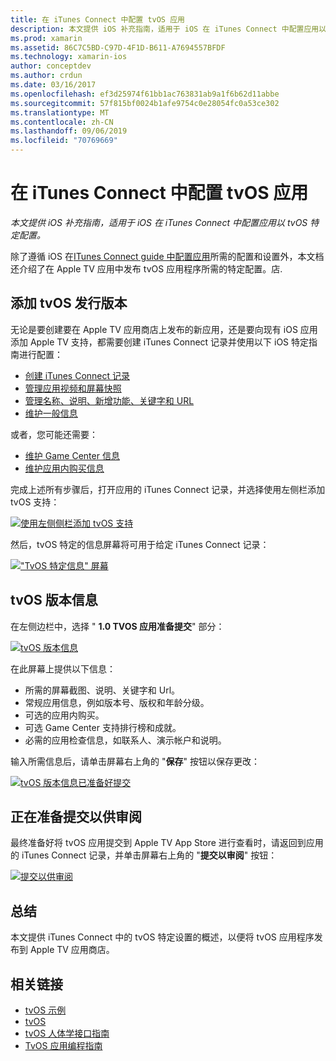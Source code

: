 ```yaml
---
title: 在 iTunes Connect 中配置 tvOS 应用
description: 本文提供 iOS 补充指南，适用于 iOS 在 iTunes Connect 中配置应用以 tvOS 特定配置。
ms.prod: xamarin
ms.assetid: 86C7C5BD-C97D-4F1D-B611-A7694557BFDF
ms.technology: xamarin-ios
author: conceptdev
ms.author: crdun
ms.date: 03/16/2017
ms.openlocfilehash: ef3d25974f61bb1ac763831ab9a1f6b62d11abbe
ms.sourcegitcommit: 57f815bf0024b1afe9754c0e28054fc0a53ce302
ms.translationtype: MT
ms.contentlocale: zh-CN
ms.lasthandoff: 09/06/2019
ms.locfileid: "70769669"
---
```

# <a name="configure-your-tvos-app-in-itunes-connect"></a>在 iTunes Connect 中配置 tvOS 应用

_本文提供 iOS 补充指南，适用于 iOS 在 iTunes Connect 中配置应用以 tvOS 特定配置。_

除了遵循 iOS 在[ITunes Connect guide 中配置应用](~/ios/deploy-test/app-distribution/app-store-distribution/itunesconnect.md)所需的配置和设置外，本文档还介绍了在 Apple TV 应用中发布 tvOS 应用程序所需的特定配置。店.

<a name="Adding-a-tvOS-Release-Version" />

## <a name="adding-a-tvos-release-version"></a>添加 tvOS 发行版本

无论是要创建要在 Apple TV 应用商店上发布的新应用，还是要向现有 iOS 应用添加 Apple TV 支持，都需要创建 iTunes Connect 记录并使用以下 iOS 特定指南进行配置：

- [创建 iTunes Connect 记录](~/ios/deploy-test/app-distribution/app-store-distribution/itunesconnect.md#creating)
- [管理应用视频和屏幕快照](~/ios/deploy-test/app-distribution/app-store-distribution/itunesconnect.md#managing)
- [管理名称、说明、新增功能、关键字和 URL](~/ios/deploy-test/app-distribution/app-store-distribution/itunesconnect.md#metadata)
- [维护一般信息](~/ios/deploy-test/app-distribution/app-store-distribution/itunesconnect.md#general)

或者，您可能还需要：

- [维护 Game Center 信息](~/ios/deploy-test/app-distribution/app-store-distribution/itunesconnect.md#game-center)
- [维护应用内购买信息](~/ios/deploy-test/app-distribution/app-store-distribution/itunesconnect.md#iap)

完成上述所有步骤后，打开应用的 iTunes Connect 记录，并选择使用左侧栏添加 tvOS 支持：

[![](itunes-connect-images/connect01.png "使用左侧侧栏添加 tvOS 支持")](itunes-connect-images/connect01.png#lightbox)

然后，tvOS 特定的信息屏幕将可用于给定 iTunes Connect 记录：

[![](itunes-connect-images/connect02.png "\"TvOS 特定信息\" 屏幕")](itunes-connect-images/connect02.png#lightbox)

<a name="tvOS-Version-Information" />

## <a name="tvos-version-information"></a>tvOS 版本信息

在左侧边栏中，选择 " **1.0 TVOS 应用准备提交**" 部分：

[![](itunes-connect-images/connect03.png "tvOS 版本信息")](itunes-connect-images/connect03.png#lightbox)

在此屏幕上提供以下信息：

- 所需的屏幕截图、说明、关键字和 Url。
- 常规应用信息，例如版本号、版权和年龄分级。
- 可选的应用内购买。
- 可选 Game Center 支持排行榜和成就。
- 必需的应用检查信息，如联系人、演示帐户和说明。

输入所需信息后，请单击屏幕右上角的 "**保存**" 按钮以保存更改：

[![](itunes-connect-images/connect04.png "tvOS 版本信息已准备好提交")](itunes-connect-images/connect04.png#lightbox)

<a name="Submitting-for-Review" />

## <a name="preparing-to-submit-for-review"></a>正在准备提交以供审阅

最终准备好将 tvOS 应用提交到 Apple TV App Store 进行查看时，请返回到应用的 iTunes Connect 记录，并单击屏幕右上角的 "**提交以审阅**" 按钮：

[![](itunes-connect-images/connect05.png "提交以供审阅")](itunes-connect-images/connect05.png#lightbox)

<a name="Summary" />

## <a name="summary"></a>总结

本文提供 iTunes Connect 中的 tvOS 特定设置的概述，以便将 tvOS 应用程序发布到 Apple TV 应用商店。

## <a name="related-links"></a>相关链接

- [tvOS 示例](https://docs.microsoft.com/samples/browse/?products=xamarin&term=Xamarin.iOS+tvOS)
- [tvOS](https://developer.apple.com/tvos/)
- [tvOS 人体学接口指南](https://developer.apple.com/tvos/human-interface-guidelines/)
- [TvOS 应用编程指南](https://developer.apple.com/library/prerelease/tvos/documentation/General/Conceptual/AppleTV_PG/)
